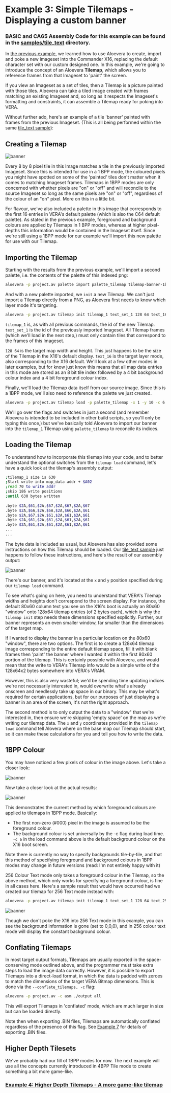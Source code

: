 # Example 3: Simple Tilemaps - Displaying a custom banner

### BASIC and CA65 Assembly Code for this example can be found in the [samples/tile_text](../samples/tile_text) directory.

In [the previous example](./ex_002.md), we learned how to use Aloevera to create, import and poke a new imageset into the Commander X16, replacing the default character set with our custom designed one. In this example, we're going to introduce the concept of an Aloevera **Tilemap**, which allows you to reference frames from that Imageset to 'paint' the screen.

If you view an Imageset as a set of tiles, then a Tilemap is a picture painted with those tiles. Aloevera can take a tiled image created with frames matching an existing Imageset and, so long as it respects the Imageset's formatting and constraints, it can assemble a Tilemap ready for poking into VERA.

Without further ado, here's an example of a tile 'banner' painted with frames from the previous Imageset. (This is all being performed within the same [tile_text sample](../samples/tile_text)):

## Creating a Tilemap

![banner](images/03-banner-001.png)

Every 8 by 8 pixel tile in this Image matches a tile in the previously imported Imageset. Since this is intended for use in a 1 BPP mode, the coloured pixels you might have spotted on some of the 'painted' tiles don't matter when it comes to matching Imageset frames. Tilemaps in 1BPP modes are only concerned with whether pixels are "on" or "off" and will reconcile to the source Imageset so long as the same pixels are "on" or "off", regardless of the colour of an "on" pixel. More on this in a little bit.

For flavour, we've also included a palette in this image that corresponds to the first 16 entries in VERA's default palette (which is also the C64 default palette). As stated in the previous example, foreground and background colours are applied by Tilemaps in 1 BPP modes, whereas at higher pixel-depths this information would be contained in the Imageset itself. Since we're still using a 1BPP mode for our example we'll import this new palette for use with our Tilemap.

## Importing the Tilemap

Starting with the results from the previous example, we'll import a second palette, i.e. the contents of the palette of this indexed png:

```.sh
aloevera -p project.av palette import palette_tilemap tilemap-banner-1bpp.png 
```

And with a new palette imported, we `init` a new Tilemap. We can't just import a Tilemap directly from a PNG, as Aloevera first needs to know which layer mode it's targeting.

```.sh
aloevera -p project.av tilemap init tilemap_1 text_set_1 128 64 text_16
```

`tilemap_1` is, as with all previous commands, the id of the new Tilemap. `text_set_1` is the id of the previously imported Imageset. All Tilemap frames (which we'll load in the next step,) must only contain tiles that correspond to the frames of this Imageset.

`128 64` is the target map width and height. This just happens to be the size of the Tilemap in the X16's default display. `text_16` is the target layer mode, also corresponding to the X16 default. We'll look at a few other modes in later examples, but for know just know this means that all map data entries in this mode are stored as an 8 bit tile index followed by a 4 bit background colour index and a 4 bit foreground colour index.

Finally, we'll load the Tilemap data itself from our source image. Since this is a 1BPP mode, we'll also need to reference the palette we just created.

```.sh
aloevera -p project.av tilemap load -p palette_tilemap -x 1 -y 10 -c 6 tilemap_1 tilemap-banner-1bpp.png
```

We'll go over the flags and switches in just a second (and remember Aloevera is intended to be included in other build scripts, so you'll only be typing this once,) but we've basically told Aloevera to import our banner into the `tilemap_1` Tilemap using `palette_tilemap` to reconcile its indices.

## Loading the Tilemap

To understand how to incorporate this tilemap into your code, and to better understand the optional switches from the `tilemap load` command, let's have a quick look at the tilemap's assembly output:

```.sh
;tilemap_1 size is 630
;Start write into map_data addr + $A02
;read 70 to write addr
;skip 186 write positions
;until 630 bytes written
    
.byte $2A,$61,$2A,$67,$2A,$67,$2A,$67 
.byte $2A,$6A,$2A,$6A,$2A,$66,$2A,$61 
.byte $2A,$67,$2A,$61,$2A,$61,$2A,$61 
.byte $2A,$61,$2A,$61,$2A,$61,$2A,$61 
.byte $2A,$61,$2A,$61,$2A,$61,$2A,$61 
...
...
```

The byte data is included as usual, but Aloevera has also provided some instructions on how this Tilemap should be loaded. Our [tile_text sample](../samples/tile_text) just happens to follow these instructions, and here's the result of our assembly output:

![banner](images/03-banner-002.png)

There's our banner, and it's located at the `x` and `y` position specified during our `tilemap load` command.

To see what's going on here, you need to understand that VERA's Tilemap widths and heights don't correspond to the screen display. For instance, the default 80x60 column text you see on the X16's boot is actually an 80x60 "window" onto 128x64 tilemap entries (of 2 bytes each), which is why the `tilemap init` step needs these dimensions specified explicitly. Further, our banner represents an even smaller window, far smaller than the dimensions of the target map.

If I wanted to display the banner in a particular location on the 80x60 "window", there are two options. The first is to create a 128x64 tilemap image corresponding to the entire default tilemap space, fill it with blank frames then 'paint' the banner where I wanted it within the first 80x60 portion of the tilemap. This is certainly possible with Aloevera, and would mean that the write to VERA's Tilemap info would be a simple write of the 128x64x2 bytes somewhere into VERA's VRAM.

However, this is also very wasteful; we'd be spending time updating indices we're not necessarily interested in, would overwrite what's already onscreen and needlessly take up space in our binary. This may be what's required for certain applications, but for our purposes of just displaying a banner in an area of the screen, it's not the right approach.

The second method is to only output the data to a "window" that we're interested in, then ensure we're skipping 'empty space' on the map as we're writing our tilemap data. The `x` and `y` coordinates provided in the `tilemap load` command tell Alovera where on the base map our Tilemap should start, so it can make these calculations for you and tell you how to write the data.

## 1BPP Colour

You may have noticed a few pixels of colour in the image above. Let's take a closer look:

![banner](images/03-banner-003.png)

Now take a closer look at the actual results:

![banner](images/03-banner-004.png)

This demonstrates the current method by which foreground colours are applied to tilemaps in 1BPP mode. Basically:

* The first non-zero (#000) pixel in the image is assumed to be the foreground colour.
* The background colour is set universally by the -c flag during load time. `-c 6` in the load command above is the default background colour on the X16 boot screen.

Note there is currently no way to specify backgrounds tile-by-tile, and that this method of specifying foreground and background colours in 1BPP modes may change in future versions (read: I'm not entirely happy with it)

256 Colour Text mode only takes a foreground colour in the Tilemap, so the above method, which only works for specifying a foreground colour, is fine in all cases here. Here's a sample result that would have occurred had we created our tilemap for 256 Text mode instead with:

```.sh
aloevera -p project.av tilemap init tilemap_1 text_set_1 128 64 text_256
```

![banner](images/03-banner-005.png)

Though we don't poke the X16 into 256 Text mode in this example, you can see the background information is gone (set to 0,0,0), and in 256 colour text mode will display the constant background colour.

## Conflating Tilemaps

In most target output formats, Tilemaps are usually exported in the space-conserving mode outlined above, and the programmer must take extra steps to load the image data correctly. However, it is possible to export Tilemaps into a direct-load format, in which the data is padded with zeroes to match the dimensions of the target VERA Bitmap dimensions. This is done via the `--conflate_tilemaps, -c` flag:

```.sh
aloevera -p project.av -c asm ./output all
```

This will export Tilemaps in 'conflated' mode, which are much larger in size but can be loaded directly.

Note then when exporting .BIN files, Tilemaps are automatically conflated regardless of the presence of this flag. See [Example 7](ex_007.md) for details of exporting .BIN files.

## Higher Depth Tilesets

We've probably had our fill of 1BPP modes for now. The next example will use all the concepts currently introduced in 4BPP Tile mode to create something a bit more game-like.

### [Example 4: Higher Depth Tilemaps - A more game-like tilemap](./ex_004.md)

